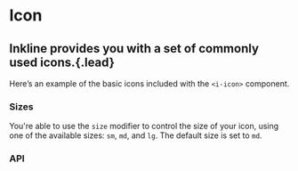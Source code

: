 # Icon
## Inkline provides you with a set of commonly used icons.{.lead}

Here’s an example of the basic icons included with the `<i-icon>` component.

<i-code-preview title="Icon Example" id="icons">

<i-tooltip>
    <div class="icon-box">
        <i-icon icon="check" />
    </div>
    <template slot="body">&lt;i-icon icon="check" /&gt;</template>
</i-tooltip>
<i-tooltip>
    <div class="icon-box"><i-icon icon="chevron-up" /></div>
    <template slot="body">&lt;i-icon icon="chevron-up" /&gt;</template>
</i-tooltip>
<i-tooltip>
    <div class="icon-box"><i-icon icon="chevron-down" /></div>
    <template slot="body">&lt;i-icon icon="chevron-down" /&gt;</template>
</i-tooltip>
<i-tooltip>
    <div class="icon-box"><i-icon icon="chevron-left" /></div>
    <template slot="body">&lt;i-icon icon="chevron-left" /&gt;</template>
</i-tooltip>
<i-tooltip>
    <div class="icon-box"><i-icon icon="chevron-right" /></div>
    <template slot="body">&lt;i-icon icon="chevron-right" /&gt;</template>
</i-tooltip>
<i-tooltip>
    <div class="icon-box"><i-icon icon="caret-up" /></div>
    <template slot="body">&lt;i-icon icon="caret-up" /&gt;</template>
</i-tooltip>
<i-tooltip>
    <div class="icon-box"><i-icon icon="caret-down" /></div>
    <template slot="body">&lt;i-icon icon="caret-down" /&gt;</template>
</i-tooltip>
<i-tooltip>
    <div class="icon-box"><i-icon icon="caret-left" /></div>
    <template slot="body">&lt;i-icon icon="caret-left" /&gt;</template>
</i-tooltip>
<i-tooltip>
    <div class="icon-box"><i-icon icon="caret-right" /></div>
    <template slot="body">&lt;i-icon icon="caret-right" /&gt;</template>
</i-tooltip>
<i-tooltip>
    <div class="icon-box"><i-icon icon="circle" /></div>
    <template slot="body">&lt;i-icon icon="circle" /&gt;</template>
</i-tooltip>
<i-tooltip>
    <div class="icon-box"><i-icon icon="home" /></div>
    <template slot="body">&lt;i-icon icon="home" /&gt;</template>
</i-tooltip>
<i-tooltip>
    <div class="icon-box"><i-icon icon="calendar" /></div>
    <template slot="body">&lt;i-icon icon="calendar" /&gt;</template>
</i-tooltip>
<i-tooltip>
    <div class="icon-box"><i-icon icon="warning" /></div>
    <template slot="body">&lt;i-icon icon="warning" /&gt;</template>
</i-tooltip>
<i-tooltip>
    <div class="icon-box"><i-icon icon="danger" /></div>
    <template slot="body">&lt;i-icon icon="danger" /&gt;</template>
</i-tooltip>
<i-tooltip>
    <div class="icon-box"><i-icon icon="plus" /></div>
    <template slot="body">&lt;i-icon icon="plus" /&gt;</template>
</i-tooltip>
<i-tooltip>
    <div class="icon-box"><i-icon icon="minus" /></div>
    <template slot="body">&lt;i-icon icon="minus" /&gt;</template>
</i-tooltip>
<i-tooltip>
    <div class="icon-box"><i-icon icon="info" /></div>
    <template slot="body">&lt;i-icon icon="info" /&gt;</template>
</i-tooltip>
<i-tooltip>
    <div class="icon-box"><i-icon icon="times" /></div>
    <template slot="body">&lt;i-icon icon="times" /&gt;</template>
</i-tooltip>
<i-tooltip>
    <div class="icon-box"><i-icon icon="check" /></div>
    <template slot="body">&lt;i-icon icon="check" /&gt;</template>
</i-tooltip>
<i-tooltip>
    <div class="icon-box"><i-icon icon="sort-asc" /></div>
    <template slot="body">&lt;i-icon icon="sort-asc" /&gt;</template>
</i-tooltip>
<i-tooltip>
    <div class="icon-box"><i-icon icon="sort-desc" /></div>
    <template slot="body">&lt;i-icon icon="sort-desc" /&gt;</template>
</i-tooltip>
<i-tooltip>
    <div class="icon-box"><i-icon icon="sort" /></div>
    <template slot="body">&lt;i-icon icon="sort" /&gt;</template>
</i-tooltip>
<i-tooltip>
    <div class="icon-box"><i-icon icon="search" /></div>
    <template slot="body">&lt;i-icon icon="search" /&gt;</template>
</i-tooltip>
<i-tooltip>
    <div class="icon-box"><i-icon icon="book" /></div>
    <template slot="body">&lt;i-icon icon="book" /&gt;</template>
</i-tooltip>
<i-tooltip>
    <div class="icon-box"><i-icon icon="file" /></div>
    <template slot="body">&lt;i-icon icon="file" /&gt;</template>
</i-tooltip>
<i-tooltip>
    <div class="icon-box"><i-icon icon="stack" /></div>
    <template slot="body">&lt;i-icon icon="stack" /&gt;</template>
</i-tooltip>
<i-tooltip>
    <div class="icon-box"><i-icon icon="folder" /></div>
    <template slot="body">&lt;i-icon icon="folder" /&gt;</template>
</i-tooltip>
<i-tooltip>
    <div class="icon-box"><i-icon icon="cart" /></div>
    <template slot="body">&lt;i-icon icon="cart" /&gt;</template>
</i-tooltip>
<i-tooltip>
    <div class="icon-box"><i-icon icon="phone" /></div>
    <template slot="body">&lt;i-icon icon="phone" /&gt;</template>
</i-tooltip>
<i-tooltip>
    <div class="icon-box"><i-icon icon="envelope" /></div>
    <template slot="body">&lt;i-icon icon="envelope" /&gt;</template>
</i-tooltip>
<i-tooltip>
    <div class="icon-box"><i-icon icon="location" /></div>
    <template slot="body">&lt;i-icon icon="location" /&gt;</template>
</i-tooltip>
<i-tooltip>
    <div class="icon-box"><i-icon icon="clock" /></div>
    <template slot="body">&lt;i-icon icon="clock" /&gt;</template>
</i-tooltip>
<i-tooltip>
    <div class="icon-box"><i-icon icon="user" /></div>
    <template slot="body">&lt;i-icon icon="user" /&gt;</template>
</i-tooltip>
<i-tooltip>
    <div class="icon-box"><i-icon icon="key" /></div>
    <template slot="body">&lt;i-icon icon="key" /&gt;</template>
</i-tooltip>
<i-tooltip>
    <div class="icon-box"><i-icon icon="lock" /></div>
    <template slot="body">&lt;i-icon icon="lock" /&gt;</template>
</i-tooltip>
<i-tooltip>
    <div class="icon-box"><i-icon icon="settings" /></div>
    <template slot="body">&lt;i-icon icon="settings" /&gt;</template>
</i-tooltip>
<i-tooltip>
    <div class="icon-box"><i-icon icon="magic" /></div>
    <template slot="body">&lt;i-icon icon="magic" /&gt;</template>
</i-tooltip>
<i-tooltip>
    <div class="icon-box"><i-icon icon="dashboard" /></div>
    <template slot="body">&lt;i-icon icon="dashboard" /&gt;</template>
</i-tooltip>
<i-tooltip>
    <div class="icon-box"><i-icon icon="earth" /></div>
    <template slot="body">&lt;i-icon icon="earth" /&gt;</template>
</i-tooltip>
<i-tooltip>
    <div class="icon-box"><i-icon icon="link" /></div>
    <template slot="body">&lt;i-icon icon="link" /&gt;</template>
</i-tooltip>
<i-tooltip>
    <div class="icon-box"><i-icon icon="attachment" /></div>
    <template slot="body">&lt;i-icon icon="attachment" /&gt;</template>
</i-tooltip>
<i-tooltip>
    <div class="icon-box"><i-icon icon="light" /></div>
    <template slot="body">&lt;i-icon icon="light" /&gt;</template>
</i-tooltip>
<i-tooltip>
    <div class="icon-box"><i-icon icon="dark" /></div>
    <template slot="body">&lt;i-icon icon="dark" /&gt;</template>
</i-tooltip>
<i-tooltip>
    <div class="icon-box"><i-icon icon="star-empty" /></div>
    <template slot="body">&lt;i-icon icon="star-empty" /&gt;</template>
</i-tooltip>
<i-tooltip>
    <div class="icon-box"><i-icon icon="star-half" /></div>
    <template slot="body">&lt;i-icon icon="star-half" /&gt;</template>
</i-tooltip>
<i-tooltip>
    <div class="icon-box"><i-icon icon="star-full" /></div>
    <template slot="body">&lt;i-icon icon="star-full" /&gt;</template>
</i-tooltip>
<i-tooltip>
    <div class="icon-box"><i-icon icon="heart" /></div>
    <template slot="body">&lt;i-icon icon="heart" /&gt;</template>
</i-tooltip>
<i-tooltip>
    <div class="icon-box"><i-icon icon="code" /></div>
    <template slot="body">&lt;i-icon icon="code" /&gt;</template>
</i-tooltip>

<template slot="html">

~~~html
<i-icon icon="check" />
<i-icon icon="info" />
<i-icon icon="warning" />
<i-icon icon="danger" />
<i-icon icon="home" />
<i-icon icon="calendar" />
<i-icon icon="chevron-down" />
<i-icon icon="caret-down" />
<i-icon icon="plus" />
<i-icon icon="minus" />
<i-icon icon="times" />
<i-icon icon="circle" />
<i-icon icon="sort" />
<i-icon icon="sort-asc" />
<i-icon icon="sort-desc" />
<i-icon icon="search" />
~~~

</template>
</i-code-preview>

### Sizes
You're able to use the `size` modifier to control the size of your icon, using one of the available sizes: `sm`, `md`, and `lg`. 
The default size is set to `md`.

<i-code-preview title="Icon Size">

<div class="icon-box"><i-icon icon="home" size="sm" /></div>
<div class="icon-box"><i-icon icon="home" size="md" /></div>
<div class="icon-box"><i-icon icon="home" size="lg" /></div>

<template slot="html">

~~~html
<i-icon icon="home" size="sm" />
<i-icon icon="home" size="md" />
<i-icon icon="home" size="lg" />
~~~

</template>
</i-code-preview>


### API

<i-api-preview title="Icon API" expanded markup="i-icon" link="https://github.com/inkline/inkline/tree/master/packages/inkline/src/components/Icon">
    <template slot="props">
        <i-table bordered responsive>
            <thead>
                <tr>
                    <th>Property</th>
                    <th>Description</th>
                    <th>Type</th>
                    <th>Accepted</th>
                    <th>Default</th>
                </tr>
            </thead>
            <tbody>
                <tr>
                    <td>icon</td>
                    <td>Sets the icon to be displayed.</td>
                    <td><code>String</code></td>
                    <td></td>
                    <td></td>
                </tr>
                <tr>
                    <td>size</td>
                    <td>Sets the size of the icon component.</td>
                    <td><code>String</code></td>
                    <td><code>sm</code>, <code>md</code>, <code>lg</code></td>
                    <td><code>md</code></td>
                </tr>
            </tbody>
        </i-table>
    </template>
    <template slot="slots">
        <i-table bordered responsive class="_margin-bottom-0">
            <thead>
                <tr>
                    <th>Name</th>
                    <th>Description</th>
                </tr>
            </thead>
            <tbody>
                <tr>
                    <td>default</td>
                    <td>Slot for header default content.</td>
                </tr>
            </tbody>
        </i-table>
    </template>
</i-api-preview>
